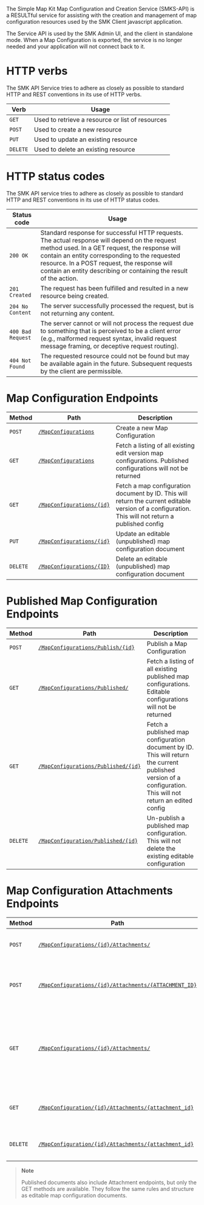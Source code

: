 The Simple Map Kit Map Configuration and Creation Service (SMKS-API) is a RESULTful service for assisting with the creation and management of map configuration resources used by the SMK Client javascript application.

The Service API is used by the SMK Admin UI, and the client in standalone mode. 
When a Map Configuration is exported, the service is no longer needed and your application will not connect back to it.

# HTTP verbs

The SMK API Service tries to adhere as closely as possible to standard
HTTP and REST conventions in its use of HTTP verbs.

| Verb     | Usage                                            |
| -------- | ------------------------------------------------ |
| `GET`    | Used to retrieve a resource or list of resources |
| `POST`   | Used to create a new resource                    |
| `PUT`    | Used to update an existing resource              |
| `DELETE` | Used to delete an existing resource              |

# HTTP status codes

The SMK API service tries to adhere as closely as possible to standard
HTTP and REST conventions in its use of HTTP status
codes.

| Status code       | Usage                                    |
| ----------------- |------------------------------------------------- |
| `200 OK`          | Standard response for successful HTTP requests. The actual response will depend on the request method used. In a GET request, the response will contain an entity corresponding to the requested resource. In a POST request, the response will contain an entity describing or containing the result of the action. |
| `201 Created`     | The request has been fulfilled and resulted in a new resource being created.                                                                                                                                                                                                                                         |
| `204 No Content`  | The server successfully processed the request, but is not returning any content.                                                                                                                                                                                                                                     |
| `400 Bad Request` | The server cannot or will not process the request due to something that is perceived to be a client error (e.g., malformed request syntax, invalid request message framing, or deceptive request routing).                                                                                                           |
| `404 Not Found`   | The requested resource could not be found but may be available again in the future. Subsequent requests by the client are permissible.                                                                                                                                                                               |

# Map Configuration Endpoints

| Method       | Path | Description |
| ---------- | ------------ | ----------- |
| `POST`   | [`/MapConfigurations`](api/Create-a-map-configuration)    | Create a new Map Configuration                                                                                                                      |
| `GET`    | [`/MapConfigurations`](api/Get-a-list-of-map-configurations) | Fetch a listing of all existing edit version map configurations. Published configurations will not be returned                                      |
| `GET`    | [`/MapConfigurations/{id}`](api/Get-a-map-configuration-by-ID) | Fetch a map configuration document by ID. This will return the current editable version of a configuration. This will not return a published config |
| `PUT`    | [`/MapConfigurations/{id}`](api/Update-a-Map-Configuration) | Update an editable (unpublished) map configuration document                                                                                         |
| `DELETE` | [`/MapConfigurations/{ID}`](api/Delete-a-Map-Configuration-and-all-related-documents) | Delete an editable (unpublished) map configuration document                                                                                         |

# Published Map Configuration Endpoints

| Method       | Path | Description |
| ---------- | ------------ | ----------- |
| `POST`   | [`/MapConfigurations/Publish/{id}`](api/Publish-a-Map-Configuration)      | Publish a Map Configuration                                                                                                                                  |
| `GET`    | [`/MapConfigurations/Published/`](api/Get-all-published-map-configurations) | Fetch a listing of all existing published map configurations. Editable configurations will not be returned                                                   |
| `GET`    | [`/MapConfigurations/Published/{id}`](api/Get-a-published-map-configuration) | Fetch a published map configuration document by ID. This will return the current published version of a configuration. This will not return an edited config |
| `DELETE` |  [`/MapConfiguration/Published/{id}`](api/Un-Publish-a-published-Map-Configuration)  | Un-publish a published map configuration. This will not delete the existing editable configuration                                                           |

# Map Configuration Attachments Endpoints

| Method       | Path | Description |
| ---------- | ------------ | ----------- |
| `POST`   | [`/MapConfigurations/{id}/Attachments/`](api/Create-an-attachment-for-a-map-configuration) | Create a new attachment for a map configuration                                                                          |
| `POST`   |[`/MapConfigurations/{id}/Attachments/{ATTACHMENT_ID}`](api/Update-a-Map-Configurations-attachment) | Replace an existing attachment with a new attachment document                                                            |
| `GET`    | [`/MapConfigurations/{id}/Attachments/`](api/Get-all-map-configuration-attachments) | Fetch a listing of all existing map configuration attachments, including vector layers, custom markers, and header image |
| `GET`    |[`/MapConfiguration/{id}/Attachments/{attachment_id}`](api/Get-a-specific-map-configurations-attachment)| Fetch a map configuration attachment by ATTACHMENT ID                                                                    |
| `DELETE` |[`/MapConfiguration/{id}/Attachments/{attachment_id}`](api/Delete-a-map-configurations-attachment)| Permenantly delete a map configurations attachment                                                                       |

> **Note**
> 
> Published documents also include Attachment endpoints, but only the GET methods are available. 
> They follow the same rules and structure as editable map configuration documents.

